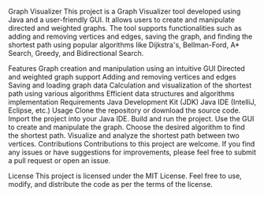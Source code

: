 Graph Visualizer
This project is a Graph Visualizer tool developed using Java and a user-friendly GUI. It allows users to create and manipulate directed and weighted graphs. The tool supports functionalities such as adding and removing vertices and edges, saving the graph, and finding the shortest path using popular algorithms like Dijkstra's, Bellman-Ford, A* Search, Greedy, and Bidirectional Search.

Features
Graph creation and manipulation using an intuitive GUI
Directed and weighted graph support
Adding and removing vertices and edges
Saving and loading graph data
Calculation and visualization of the shortest path using various algorithms
Efficient data structures and algorithms implementation
Requirements
Java Development Kit (JDK)
Java IDE (IntelliJ, Eclipse, etc.)
Usage
Clone the repository or download the source code.
Import the project into your Java IDE.
Build and run the project.
Use the GUI to create and manipulate the graph.
Choose the desired algorithm to find the shortest path.
Visualize and analyze the shortest path between two vertices.
Contributions
Contributions to this project are welcome. If you find any issues or have suggestions for improvements, please feel free to submit a pull request or open an issue.

License
This project is licensed under the MIT License. Feel free to use, modify, and distribute the code as per the terms of the license.
